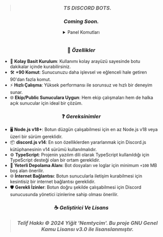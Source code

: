 > ### <p align="center"> ***TS DISCORD BOTS.*** </p> 
  ### <p align="center"> *Coming Soon.* </p> 
<details align="center">
<summary>Panel Komutları</summary>
<table align="center">
  <thead>
    <th>Komut & Sistem</th>
    <th>Resim</th>
  </thead>
<tbody>
  <tr>
  <td>Kullanıcı Panel</td><td><img src="https://cdn.discordapp.com/attachments/1163892206520770700/1322888066121338890/image.png?ex=67728305&is=67713185&hm=b7e922d97b250100bd1bd24f9690ae5eacb7e720d7777ea915660f1f517321c2&"alt="Setup Image" style="max-width: 100%;"></td>
</tr>
<tr>
<td>Özel Oda Panel</td><td><img src="https://cdn.discordapp.com/attachments/1163892206520770700/1322888242583834694/image.png?ex=6772832f&is=677131af&hm=f478109b5741526ed5be74a91c74cf7c6d5ac4ae12ed97f45a6c2f2412727fd1&" alt="Kısayol Panel" style="max-width: 100%;"></td>
</tr>
<tr>
<td>Rol Menu Panel</td><td><img src="https://cdn.discordapp.com/attachments/1163892206520770700/1322891110275612722/image.png?ex=677285da&is=6771345a&hm=f92234686755486963758b57abaaddf756464bb8b9abadac44acfb35ee5884ee&" alt="Kısayol Panel" style="max-width: 100%;"></td>
</tr>
</tbody>
</table>
</details>

#
### <p align="center"> 💎 *Özellikler* </p> 
- 🚀 **Kolay Basit Kurulum**: Kullanımı kolay arayüzü sayesinde botu dakikalar içinde kurabilirsiniz.  
- 🛠️ **+90 Komut**: Sunucunuzu daha işlevsel ve eğlenceli hale getiren 90'dan fazla komut.  
- ⚡ **Hızlı Çalışma**: Yüksek performansı ile sorunsuz ve hızlı bir deneyim sunar.  
- 🌐 **Ekip/Public Sunuculara Uygun**: Hem ekip çalışmaları hem de halka açık sunucular için ideal bir çözüm.
  
### <p align="center"> ❓ *Gereksinimler* </p>
- 🖥️ **Node.js v18+**: Botun düzgün çalışabilmesi için en az Node.js v18 veya üzeri bir sürüm gereklidir.  
- 📦 **discord.js v14**: En son özelliklerden yararlanmak için Discord.js kütüphanesinin v14 sürümü kullanılmalıdır.  
- ⚙️ **TypeScript**: Projenin yazılım dili olarak TypeScript kullanıldığı için TypeScript desteği olan bir ortam gereklidir.  
- 💾 **Yeterli Depolama Alanı**: Bot dosyaları ve loglar için minimum ` +100 ` MB boş alan önerilir.  
- 🌐 **İnternet Bağlantısı**: Botun sunucularla iletişim kurabilmesi için kesintisiz bir internet bağlantısı gereklidir.  
- 🛡️ **Gerekli İzinler**: Botun doğru şekilde çalışabilmesi için Discord sunucusunda yönetici izinlerine sahip olması önerilir.

### <p align="center"> ☕ *Geliştirici Ve Lisans* </p>
> ### <p align="center"> *Telif Hakkı © 2024 Yiğit 'Nemtycim'. Bu proje GNU Genel Kamu Lisansı v3.0 ile lisanslanmıştır.* </p> 
